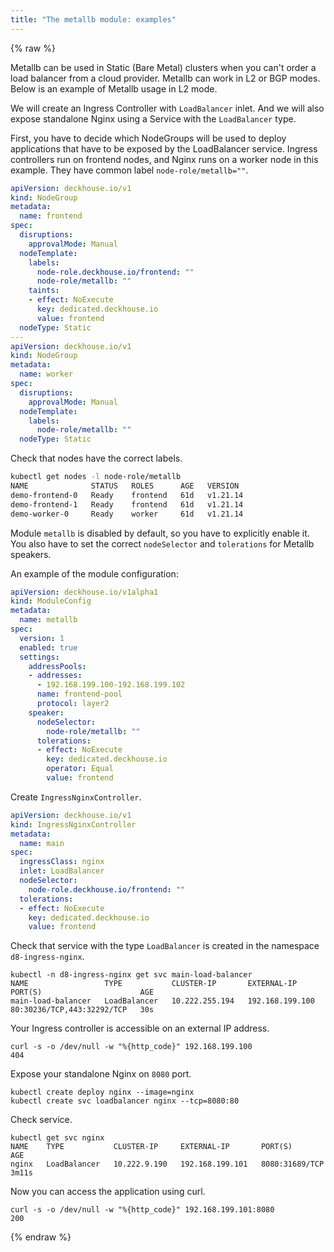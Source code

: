 ```yaml
---
title: "The metallb module: examples"
---
```


{% raw %}

Metallb can be used in Static (Bare Metal) clusters when you can't order a load balancer from a cloud provider. Metallb can work in L2 or BGP modes. Below is an example of Metallb usage in L2 mode.

We will create an Ingress Controller with `LoadBalancer` inlet. And we will also expose standalone Nginx using a Service with the `LoadBalancer` type.

First, you have to decide which NodeGroups will be used to deploy applications that have to be exposed by the LoadBalancer service.
Ingress controllers run on frontend nodes, and Nginx runs on a worker node in this example. They have common label `node-role/metallb=""`.

```yaml
apiVersion: deckhouse.io/v1
kind: NodeGroup
metadata:
  name: frontend
spec:
  disruptions:
    approvalMode: Manual
  nodeTemplate:
    labels:
      node-role.deckhouse.io/frontend: ""
      node-role/metallb: ""
    taints:
    - effect: NoExecute
      key: dedicated.deckhouse.io
      value: frontend
  nodeType: Static
---
apiVersion: deckhouse.io/v1
kind: NodeGroup
metadata:
  name: worker
spec:
  disruptions:
    approvalMode: Manual
  nodeTemplate:
    labels:
      node-role/metallb: ""
  nodeType: Static
```

Check that nodes have the correct labels.

```bash
kubectl get nodes -l node-role/metallb
NAME              STATUS   ROLES      AGE   VERSION
demo-frontend-0   Ready    frontend   61d   v1.21.14
demo-frontend-1   Ready    frontend   61d   v1.21.14
demo-worker-0     Ready    worker     61d   v1.21.14
```

Module `metallb` is disabled by default, so you have to explicitly enable it. You also have to set the correct `nodeSelector` and `tolerations` for Metallb speakers.

An example of the module configuration:

```yaml
apiVersion: deckhouse.io/v1alpha1
kind: ModuleConfig
metadata:
  name: metallb
spec:
  version: 1
  enabled: true
  settings:
    addressPools:
    - addresses:
      - 192.168.199.100-192.168.199.102
      name: frontend-pool
      protocol: layer2
    speaker:
      nodeSelector:
        node-role/metallb: ""
      tolerations:
      - effect: NoExecute
        key: dedicated.deckhouse.io
        operator: Equal
        value: frontend
```

Create `IngressNginxController`.

```yaml
apiVersion: deckhouse.io/v1
kind: IngressNginxController
metadata:
  name: main
spec:
  ingressClass: nginx
  inlet: LoadBalancer
  nodeSelector:
    node-role.deckhouse.io/frontend: ""
  tolerations:
  - effect: NoExecute
    key: dedicated.deckhouse.io
    value: frontend
```

Check that service with the type `LoadBalancer` is created in the namespace `d8-ingress-nginx`.

```shell
kubectl -n d8-ingress-nginx get svc main-load-balancer 
NAME                 TYPE           CLUSTER-IP       EXTERNAL-IP       PORT(S)                      AGE
main-load-balancer   LoadBalancer   10.222.255.194   192.168.199.100   80:30236/TCP,443:32292/TCP   30s
```

Your Ingress controller is accessible on an external IP address.

```shell
curl -s -o /dev/null -w "%{http_code}" 192.168.199.100
404
```

Expose your standalone Nginx on `8080` port.

```shell
kubectl create deploy nginx --image=nginx
kubectl create svc loadbalancer nginx --tcp=8080:80
```

Check service.

```shell
kubectl get svc nginx
NAME    TYPE           CLUSTER-IP     EXTERNAL-IP       PORT(S)          AGE
nginx   LoadBalancer   10.222.9.190   192.168.199.101   8080:31689/TCP   3m11s
```

Now you can access the application using curl.

```shell
curl -s -o /dev/null -w "%{http_code}" 192.168.199.101:8080
200
```

{% endraw %}
